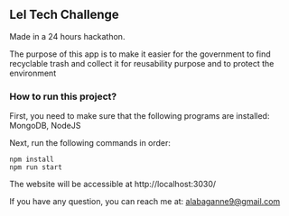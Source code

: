 ## Lel Tech Challenge
Made in a 24 hours hackathon.

The purpose of this app is to make it easier for the government to find recyclable trash and collect it for reusability purpose and to protect the environment

### How to run this project?

First, you need to make sure that the following programs are installed: MongoDB, NodeJS

Next, run the following commands in order:
```
npm install
npm run start
```
The website will be accessible at http://localhost:3030/

If you have any question, you can reach me at: alabaganne9@gmail.com
